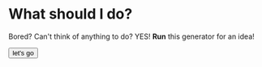 # What should I do?
Bored?
Can't think of anything to do? YES!
**Run** this generator for an idea!

<html>

<button onclick="myTask('/whattodo.txt')">let's go</button>

<script>
  
function myTask(file) {
var text = file.toString();
text = text.split("\n");
alert(text.get[0]);
}
</script>
    
</html>
  
